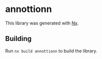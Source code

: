# annottionn

This library was generated with [Nx](https://nx.dev).

## Building

Run `nx build annottionn` to build the library.

